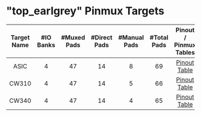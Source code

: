# "top_earlgrey" Pinmux Targets
<!--
DO NOT EDIT THIS FILE DIRECTLY.
It has been generated with the following command:
util/topgen.py -t hw/top_earlgrey/data/top_earlgrey.hjson -o hw/top_earlgrey/
-->
|  Target Name  |  #IO Banks  |  #Muxed Pads  |  #Direct Pads  |  #Manual Pads  |  #Total Pads  |      Pinout / Pinmux Tables       |
|:-------------:|:-----------:|:-------------:|:--------------:|:--------------:|:-------------:|:---------------------------------:|
|     ASIC      |      4      |      47       |       14       |       8        |      69       | [Pinout Table](./pinout_asic.md)  |
|     CW310     |      4      |      47       |       14       |       5        |      66       | [Pinout Table](./pinout_cw310.md) |
|     CW340     |      4      |      47       |       14       |       4        |      65       | [Pinout Table](./pinout_cw340.md) |
